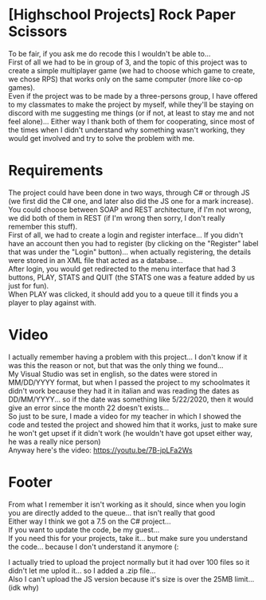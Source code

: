 # [Highschool Projects] Rock Paper Scissors

To be fair, if you ask me do recode this I wouldn't be able to...  
First of all we had to be in group of 3, and the topic of this project was to create a simple multiplayer game (we had to choose which game to create, we chose RPS) that works only on the same computer (more like co-op games).  
Even if the project was to be made by a three-persons group, I have offered to my classmates to make the project by myself, while they'll be staying on discord with me suggesting me things (or if not, at least to stay me and not feel alone)... Either way I thank both of them for cooperating, since most of the times when I didn't understand why something wasn't working, they would get involved and try to solve the problem with me.  

# Requirements

The project could have been done in two ways, through C# or through JS (we first did the C# one, and later also did the JS one for a mark increase).  
You could choose between SOAP and REST architecture, if I'm not wrong, we did both of them in REST (if I'm wrong then sorry, I don't really remember this stuff).  
First of all, we had to create a login and register interface... If you didn't have an account then you had to register (by clicking on the "Register" label that was under the "Login" button)... when actually registering, the details were stored in an XML file that acted as a database...  
After login, you would get redirected to the menu interface that had 3 buttons, PLAY, STATS and QUIT (the STATS one was a feature added by us just for fun).  
When PLAY was clicked, it should add you to a queue till it finds you a player to play against with.

# Video

I actually remember having a problem with this project... I don't know if it was this the reason or not, but that was the only thing we found...  
My Visual Studio was set in english, so the dates were stored in MM/DD/YYYY format, but when I passed the project to my schoolmates it didn't work because they had it in italian and was reading the dates as DD/MM/YYYY... so if the date was something like 5/22/2020, then it would give an error since the month 22 doesn't exists...  
So just to be sure, I made a video for my teacher in which I showed the code and tested the project and showed him that it works, just to make sure he won't get upset if it didn't work (he wouldn't have got upset either way, he was a really nice person)  
Anyway here's the video:
https://youtu.be/7B-jpLFa2Ws
  
# Footer
From what I remember it isn't working as it should, since when you login you are directly added to the queue... that isn't really that good  
Either way I think we got a 7.5 on the C# project...  
If you want to update the code, be my guest...  
If you need this for your projects, take it... but make sure you understand the code... because I don't understand it anymore (:  
  
I actually tried to upload the project normally but it had over 100 files so it didn't let me uplod it... so I added a .zip file...  
Also I can't upload the JS version because it's size is over the 25MB limit... (idk why)
